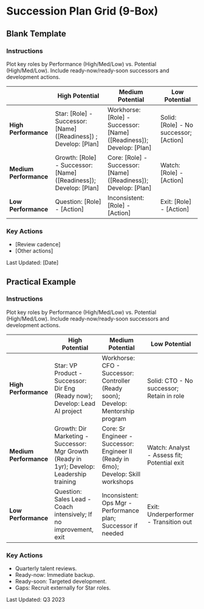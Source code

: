 
# Succession Plan Grid (9-Box)

## Blank Template

### Instructions
Plot key roles by Performance (High/Med/Low) vs. Potential (High/Med/Low). Include ready-now/ready-soon successors and development actions.

|          | High Potential | Medium Potential | Low Potential |
|----------|----------------|------------------|---------------|
| **High Performance** | Star: [Role] - Successor: [Name] ([Readiness]) ; Develop: [Plan] | Workhorse: [Role] - Successor: [Name] ([Readiness]); Develop: [Plan] | Solid: [Role] - No successor; [Action] |
| **Medium Performance** | Growth: [Role] - Successor: [Name] ([Readiness]); Develop: [Plan] | Core: [Role] - Successor: [Name] ([Readiness]); Develop: [Plan] | Watch: [Role] - [Action] |
| **Low Performance** | Question: [Role] - [Action] | Inconsistent: [Role] - [Action] | Exit: [Role] - [Action] |

### Key Actions
- [Review cadence]
- [Other actions]

Last Updated: [Date]

## Practical Example

### Instructions
Plot key roles by Performance (High/Med/Low) vs. Potential (High/Med/Low). Include ready-now/ready-soon successors and development actions.

|          | High Potential | Medium Potential | Low Potential |
|----------|----------------|------------------|---------------|
| **High Performance** | Star: VP Product - Successor: Dir Eng (Ready now); Develop: Lead AI project | Workhorse: CFO - Successor: Controller (Ready soon); Develop: Mentorship program | Solid: CTO - No successor; Retain in role |
| **Medium Performance** | Growth: Dir Marketing - Successor: Mgr Growth (Ready in 1yr); Develop: Leadership training | Core: Sr Engineer - Successor: Engineer II (Ready in 6mo); Develop: Skill workshops | Watch: Analyst - Assess fit; Potential exit |
| **Low Performance** | Question: Sales Lead - Coach intensively; If no improvement, exit | Inconsistent: Ops Mgr - Performance plan; Successor if needed | Exit: Underperformer - Transition out |

### Key Actions
- Quarterly talent reviews.
- Ready-now: Immediate backup.
- Ready-soon: Targeted development.
- Gaps: Recruit externally for Star roles.

Last Updated: Q3 2023
